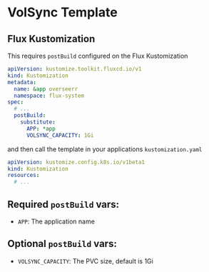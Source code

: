 # VolSync Template

## Flux Kustomization

This requires `postBuild` configured on the Flux Kustomization

```yaml
apiVersion: kustomize.toolkit.fluxcd.io/v1
kind: Kustomization
metadata:
  name: &app overseerr
  namespace: flux-system
spec:
  # ...
  postBuild:
    substitute:
      APP: *app
      VOLSYNC_CAPACITY: 1Gi
```

and then call the template in your applications `kustomization.yaml`

```yaml
apiVersion: kustomize.config.k8s.io/v1beta1
kind: Kustomization
resources:
  # ...
```

## Required `postBuild` vars:

- `APP`: The application name

## Optional `postBuild` vars:

- `VOLSYNC_CAPACITY`: The PVC size, default is 1Gi
